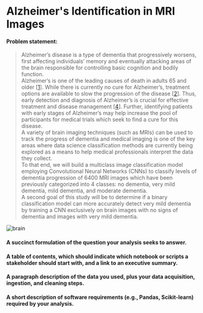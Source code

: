 # **Alzheimer's Identification in MRI Images**

#### Problem statement:
>Alzheimer’s disease is a type of dementia that progressively worsens, first affecting individuals’ memory and eventually attacking areas of the brain responsible for controlling basic cognition and bodily function.<br> Alzheimer’s is one of the leading causes of death in adults 65 and older [[1]]. While there is currently no cure for Alzheimer’s, treatment options are available to slow the progression of the disease [[2]].  Thus, early detection and diagnosis of Alzheimer’s is crucial for effective treatment and disease management [[4]]. Further, identifying patients with early stages of Alzheimer’s may help increase the pool of participants for medical trials which seek to find a cure for this disease.<br> 
A variety of brain imaging techniques (such as MRIs) can be used to track the progress of dementia and medical imaging is one of the key areas where data science classification methods are currently being explored as a means to help medical professionals interpret the data they collect.<br> 
To that end, we will build a multiclass image classification model employing Convolutional Neural Networks (CNNs) to classify levels of dementia progression of 6400 MRI images which have been previously categorized into 4 classes:  no dementia, very mild dementia, mild dementia, and moderate dementia.<br> 
A second goal of this study will be to determine if a binary classification model can more accurately detect very mild dementia by training a CNN exclusively on brain images with no signs of dementia and images with very mild dementia.

![brain](https://www.drugwatch.com/wp-content/uploads/progression-alzheimers-disease.png)
####  A succinct formulation of the question your analysis seeks to answer.
#### A table of contents, which should indicate which notebook or scripts a stakeholder should start with, and a link to an executive summary.
#### A paragraph description of the data you used, plus your data acquisition, ingestion, and cleaning steps.
#### A short description of software requirements (e.g., Pandas, Scikit-learn) required by your analysis.

[1]: blahjsdkjnsdkjnsdkj.

[2]: blahjsdkjnsdkjnsdkj.

[4]: blahjsdkjnsdkjnsdkj.